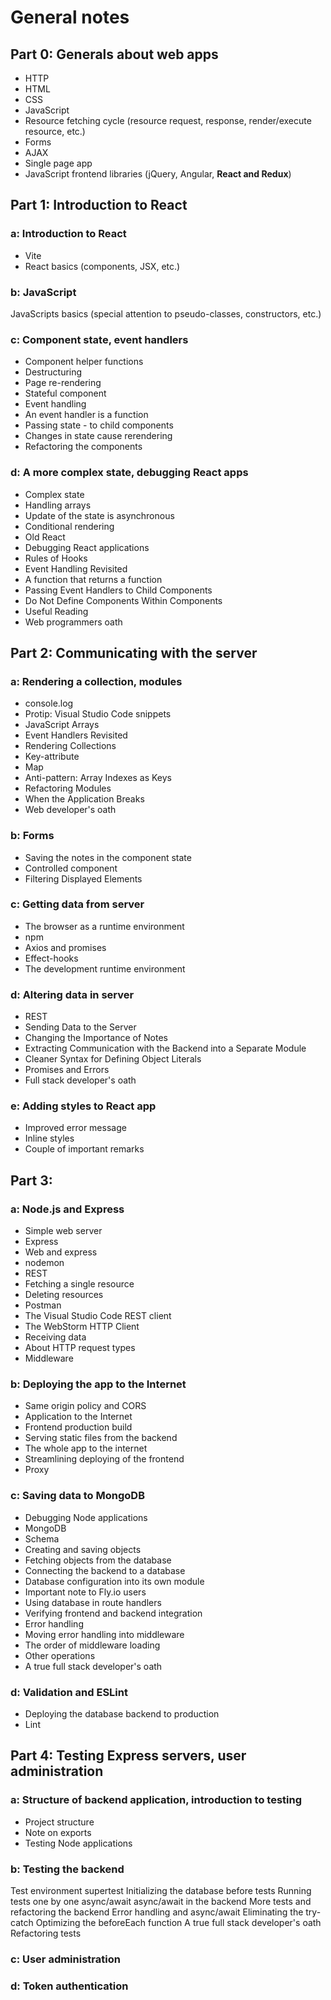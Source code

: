 # General notes

<!-- ## Topics

### Frontend

- React
- Modularization
- Others (vite, build for prod, debugging, etc)

### Backend

- Node
- Express
- Databases (MongoDB)
- Deployment Platform (Fly.io)
- How to combine front+backend
- How to work in dev env vs prod
- How to deploy
- Others modules and dependencies ()
- Linting (eslint)

## Parts  -->

## Part 0: Generals about web apps

- HTTP
- HTML
- CSS
- JavaScript
- Resource fetching cycle (resource request, response, render/execute resource, etc.)
- Forms
- AJAX
- Single page app
- JavaScript frontend libraries (jQuery, Angular, **React and Redux**)

## Part 1: Introduction to React

### a: Introduction to React

- Vite
- React basics (components, JSX, etc.)

### b: JavaScript

JavaScripts basics (special attention to pseudo-classes, constructors, etc.)

### c: Component state, event handlers

- Component helper functions
- Destructuring
- Page re-rendering
- Stateful component
- Event handling
- An event handler is a function
- Passing state - to child components
- Changes in state cause rerendering
- Refactoring the components

### d: A more complex state, debugging React apps

- Complex state
- Handling arrays
- Update of the state is asynchronous
- Conditional rendering
- Old React
- Debugging React applications
- Rules of Hooks
- Event Handling Revisited
- A function that returns a function
- Passing Event Handlers to Child Components
- Do Not Define Components Within Components
- Useful Reading
- Web programmers oath

## Part 2: Communicating with the server

### a: Rendering a collection, modules

- console.log
- Protip: Visual Studio Code snippets
- JavaScript Arrays
- Event Handlers Revisited
- Rendering Collections
- Key-attribute
- Map
- Anti-pattern: Array Indexes as Keys
- Refactoring Modules
- When the Application Breaks
- Web developer's oath

### b: Forms

- Saving the notes in the component state
- Controlled component
- Filtering Displayed Elements

### c: Getting data from server

- The browser as a runtime environment
- npm
- Axios and promises
- Effect-hooks
- The development runtime environment

### d: Altering data in server

- REST
- Sending Data to the Server
- Changing the Importance of Notes
- Extracting Communication with the Backend into a Separate Module
- Cleaner Syntax for Defining Object Literals
- Promises and Errors
- Full stack developer's oath

### e: Adding styles to React app

- Improved error message
- Inline styles
- Couple of important remarks

## Part 3:

### a: Node.js and Express

- Simple web server
- Express
- Web and express
- nodemon
- REST
- Fetching a single resource
- Deleting resources
- Postman
- The Visual Studio Code REST client
- The WebStorm HTTP Client
- Receiving data
- About HTTP request types
- Middleware

### b: Deploying the app to the Internet

- Same origin policy and CORS
- Application to the Internet
- Frontend production build
- Serving static files from the backend
- The whole app to the internet
- Streamlining deploying of the frontend
- Proxy

### c: Saving data to MongoDB

- Debugging Node applications
- MongoDB
- Schema
- Creating and saving objects
- Fetching objects from the database
- Connecting the backend to a database
- Database configuration into its own module
- Important note to Fly.io users
- Using database in route handlers
- Verifying frontend and backend integration
- Error handling
- Moving error handling into middleware
- The order of middleware loading
- Other operations
- A true full stack developer's oath

### d: Validation and ESLint

- Deploying the database backend to production
- Lint

## Part 4: Testing Express servers, user administration

### a: Structure of backend application, introduction to testing

- Project structure
- Note on exports
- Testing Node applications

### b: Testing the backend

Test environment
supertest
Initializing the database before tests
Running tests one by one
async/await
async/await in the backend
More tests and refactoring the backend
Error handling and async/await
Eliminating the try-catch
Optimizing the beforeEach function
A true full stack developer's oath
Refactoring tests

### c: User administration
### d: Token authentication